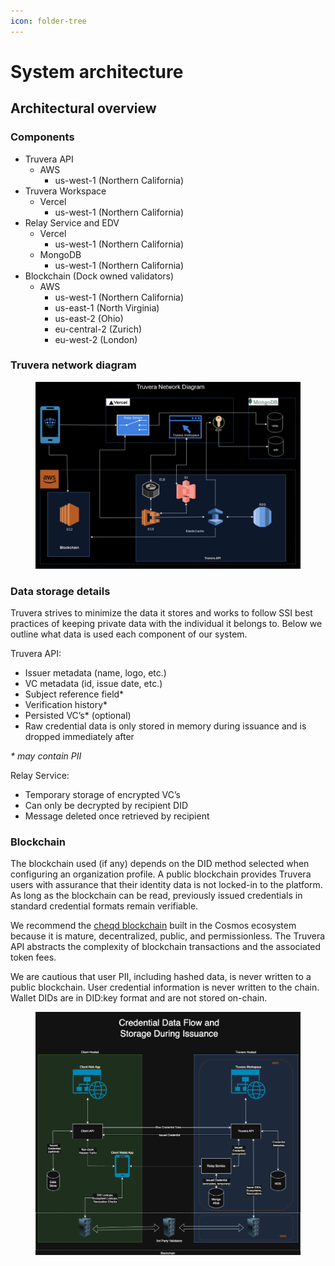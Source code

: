 ```yaml
---
icon: folder-tree
---
```


# System architecture

## Architectural overview

### Components

* Truvera API
  * AWS
    * us-west-1 (Northern California)
* Truvera Workspace
  * Vercel
    * us-west-1 (Northern California)
* Relay Service and EDV
  * Vercel
    * us-west-1 (Northern California)
  * MongoDB
    * us-west-1 (Northern California)
* Blockchain (Dock owned validators)
  * AWS
    * us-west-1 (Northern California)
    * us-east-1 (North Virginia)
    * us-east-2 (Ohio)
    * eu-central-2 (Zurich)
    * eu-west-2 (London)

### Truvera network diagram

<figure><img src="../.gitbook/assets/Screenshot 2024-12-23 at 13.17.00.png" alt=""><figcaption></figcaption></figure>

### Data storage details

Truvera strives to minimize the data it stores and works to follow SSI best practices of keeping private data with the individual it belongs to. Below we outline what data is used each component of our system.

Truvera API:

* Issuer metadata (name, logo, etc.)
* VC metadata (id, issue date, etc.)
* Subject reference field\*
* Verification history\*
* Persisted VC’s\* (optional)
* Raw credential data is only stored in memory during issuance and is dropped immediately after

_\* may contain PII_

Relay Service:

* Temporary storage of encrypted VC’s
* Can only be decrypted by recipient DID
* Message deleted once retrieved by recipient

### Blockchain

The blockchain used (if any) depends on the DID method selected when configuring an organization profile. A public blockchain provides Truvera users with assurance that their identity data is not locked-in to the platform. As long as the blockchain can be read, previously issued credentials in standard credential formats remain verifiable.

We recommend the [cheqd blockchain](https://cheqd.io/) built in the Cosmos ecosystem because it is mature, decentralized, public, and permissionless. The Truvera API abstracts the complexity of blockchain transactions and the associated token fees.

We are cautious that user PII, including hashed data, is never written to a public blockchain. User credential information is never written to the chain. Wallet DIDs are in DID:key format and are not stored on-chain.

<figure><img src="../.gitbook/assets/Truvera Client Architecture - Data Sovereignty.drawio.png" alt=""><figcaption></figcaption></figure>

